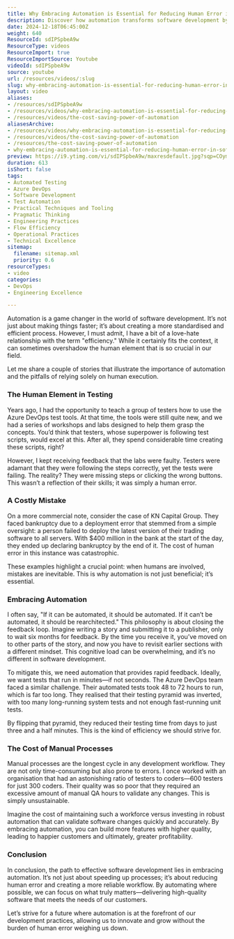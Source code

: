 ```yaml
---
title: Why Embracing Automation is Essential for Reducing Human Error in Software Development
description: Discover how automation transforms software development by minimising human error and enhancing efficiency. Learn why embracing automation is essential for success!
date: 2024-12-18T06:45:00Z
weight: 640
ResourceId: sdIPSpbeA9w
ResourceType: videos
ResourceImport: true
ResourceImportSource: Youtube
videoId: sdIPSpbeA9w
source: youtube
url: /resources/videos/:slug
slug: why-embracing-automation-is-essential-for-reducing-human-error-in-software-development
layout: video
aliases:
- /resources/sdIPSpbeA9w
- /resources/videos/why-embracing-automation-is-essential-for-reducing-human-error-in-software-development
- /resources/videos/the-cost-saving-power-of-automation
aliasesArchive:
- /resources/videos/why-embracing-automation-is-essential-for-reducing-human-error-in-software-development
- /resources/videos/the-cost-saving-power-of-automation
- /resources/the-cost-saving-power-of-automation
- why-embracing-automation-is-essential-for-reducing-human-error-in-software-development
preview: https://i9.ytimg.com/vi/sdIPSpbeA9w/maxresdefault.jpg?sqp=COymp7oG&rs=AOn4CLBkj3eLxuykEKxltLkuDDf4Y7aXHw
duration: 613
isShort: false
tags:
- Automated Testing
- Azure DevOps
- Software Development
- Test Automation
- Practical Techniques and Tooling
- Pragmatic Thinking
- Engineering Practices
- Flow Efficiency
- Operational Practices
- Technical Excellence
sitemap:
  filename: sitemap.xml
  priority: 0.6
resourceTypes:
- video
categories:
- DevOps
- Engineering Excellence

---
```

Automation is a game changer in the world of software development. It’s not just about making things faster; it’s about creating a more standardised and efficient process. However, I must admit, I have a bit of a love-hate relationship with the term "efficiency." While it certainly fits the context, it can sometimes overshadow the human element that is so crucial in our field. 

Let me share a couple of stories that illustrate the importance of automation and the pitfalls of relying solely on human execution.

### The Human Element in Testing

Years ago, I had the opportunity to teach a group of testers how to use the Azure DevOps test tools. At that time, the tools were still quite new, and we had a series of workshops and labs designed to help them grasp the concepts. You’d think that testers, whose superpower is following test scripts, would excel at this. After all, they spend considerable time creating these scripts, right?

However, I kept receiving feedback that the labs were faulty. Testers were adamant that they were following the steps correctly, yet the tests were failing. The reality? They were missing steps or clicking the wrong buttons. This wasn’t a reflection of their skills; it was simply a human error. 

### A Costly Mistake

On a more commercial note, consider the case of KN Capital Group. They faced bankruptcy due to a deployment error that stemmed from a simple oversight: a person failed to deploy the latest version of their trading software to all servers. With $400 million in the bank at the start of the day, they ended up declaring bankruptcy by the end of it. The cost of human error in this instance was catastrophic.

These examples highlight a crucial point: when humans are involved, mistakes are inevitable. This is why automation is not just beneficial; it’s essential.

### Embracing Automation

I often say, "If it can be automated, it should be automated. If it can’t be automated, it should be rearchitected." This philosophy is about closing the feedback loop. Imagine writing a story and submitting it to a publisher, only to wait six months for feedback. By the time you receive it, you’ve moved on to other parts of the story, and now you have to revisit earlier sections with a different mindset. This cognitive load can be overwhelming, and it’s no different in software development.

To mitigate this, we need automation that provides rapid feedback. Ideally, we want tests that run in minutes—if not seconds. The Azure DevOps team faced a similar challenge. Their automated tests took 48 to 72 hours to run, which is far too long. They realised that their testing pyramid was inverted, with too many long-running system tests and not enough fast-running unit tests. 

By flipping that pyramid, they reduced their testing time from days to just three and a half minutes. This is the kind of efficiency we should strive for. 

### The Cost of Manual Processes

Manual processes are the longest cycle in any development workflow. They are not only time-consuming but also prone to errors. I once worked with an organisation that had an astonishing ratio of testers to coders—600 testers for just 300 coders. Their quality was so poor that they required an excessive amount of manual QA hours to validate any changes. This is simply unsustainable.

Imagine the cost of maintaining such a workforce versus investing in robust automation that can validate software changes quickly and accurately. By embracing automation, you can build more features with higher quality, leading to happier customers and ultimately, greater profitability.

### Conclusion

In conclusion, the path to effective software development lies in embracing automation. It’s not just about speeding up processes; it’s about reducing human error and creating a more reliable workflow. By automating where possible, we can focus on what truly matters—delivering high-quality software that meets the needs of our customers. 

Let’s strive for a future where automation is at the forefront of our development practices, allowing us to innovate and grow without the burden of human error weighing us down.
